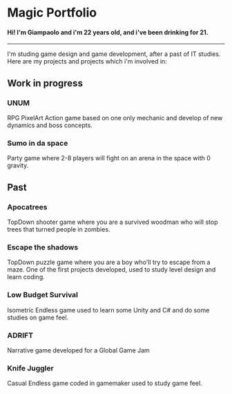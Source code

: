 **Magic Portfolio**
=====================

#### Hi! I'm Giampaolo and i'm 22 years old, and i've been drinking for 21.
---------------------------------------------------------------------------

I'm studing game design and game development, after a past of IT studies.
Here are my projects and projects which i'm involved in:

## Work in progress

### **UNUM**
RPG PixelArt Action game based on one only mechanic and develop of new dynamics and boss concepts.

### **Sumo in da space**
Party game where 2-8 players will fight on an arena in the space with 0 gravity.

## Past

### **Apocatrees**
TopDown shooter game where you are a survived woodman who will stop trees that turned people in zombies.

### **Escape the shadows**
TopDown puzzle game where you are a boy who'll try to escape from a maze.
One of the first projects developed, used to study level design and learn coding.

### **Low Budget Survival**
Isometric Endless game used to learn some Unity and C# and do some studies on game feel.

### **ADRIFT**
Narrative game developed for a Global Game Jam

### **Knife Juggler**
Casual Endless game coded in gamemaker used to study game feel.












